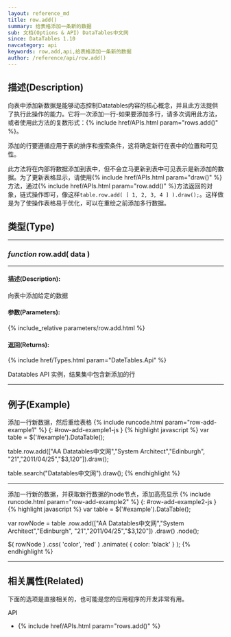```yaml
---
layout: reference_md
title: row.add()
summary: 给表格添加一条新的数据
sub: 文档(Options & API) DataTables中文网
since: DataTables 1.10
navcategory: api
keywords: row,add,api,给表格添加一条新的数据
author: /reference/api/row.add()
---
```


## 描述(Description)

向表中添加新数据是能够动态控制Datatables内容的核心概念，并且此方法提供了执行此操作的能力。它将一次添加一行-如果要添加多行，请多次调用此方法，或者使用此方法的复数形式：{% include href/APIs.html param="rows.add()" %}。

添加的行要遵循应用于表的排序和搜索条件，这将确定新行在表中的位置和可见性。

此方法将在内部将数据添加到表中，但不会立马更新到表中可见表示是新添加的数据。为了更新表格显示，请使用{% include href/APIs.html param="draw()" %}方法，通过{% include href/APIs.html param="row.add()" %}方法返回的对象，链式操作即可，像这样`table.row.add( [ 1, 2, 3, 4 ] ).draw();`。这样做是为了使操作表格易于优化，可以在重绘之前添加多行数据。


## 类型(Type)
---
### _function_ **row.add( data )**   
---
#### 描述(Description):
向表中添加给定的数据

#### 参数(Parameters):
{% include_relative parameters/row.add.html %}

#### 返回(Returns):

{% include href/Types.html param="DateTables.Api" %}

Datatables API 实例，结果集中包含新添加的行

--- 
    
## 例子(Example)

添加一行新数据，然后重绘表格
{% include runcode.html param="row-add-example1" %}
{: #row-add-example1-js }
{% highlight javascript %}
var table = $('#example').DataTable();
 
table.row.add(["AA Datatables中文网","System Architect","Edinburgh", "21","2011/04/25","$3,120"]).draw();

table.search("Datatables中文网").draw();
{% endhighlight %}

---

添加一行新的数据，并获取新行数据的node节点，添加高亮显示
{% include runcode.html param="row-add-example2" %}
{: #row-add-example2-js }
{% highlight javascript %}
var table = $('#example').DataTable();
 
var rowNode = table
    .row.add(["AA Datatables中文网","System Architect","Edinburgh", "21","2011/04/25","$3,120"])
    .draw()
    .node();
 
$( rowNode )
    .css( 'color', 'red' )
    .animate( { color: 'black' } );
{% endhighlight %}

---

## 相关属性(Related)
下面的选项是直接相关的，也可能是您的应用程序的开发非常有用。

API

- {% include href/APIs.html param="rows.add()" %}

